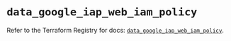# `data_google_iap_web_iam_policy`

Refer to the Terraform Registry for docs: [`data_google_iap_web_iam_policy`](https://registry.terraform.io/providers/hashicorp/google-beta/5.23.0/docs/data-sources/google_iap_web_iam_policy).
